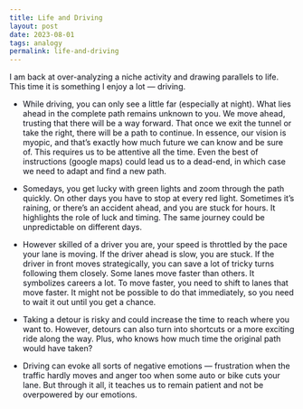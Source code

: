 ```yaml
---
title: Life and Driving
layout: post
date: 2023-08-01
tags: analogy
permalink: life-and-driving
---
```

<p style="color: rgb(26, 26, 26)" class="body"><span style="color: rgb(14, 16, 26);">I am back at over-analyzing a niche activity and drawing parallels to life. This time it is something I enjoy a lot — driving.</span></p><ul><li style="color: rgb(14, 16, 26)"><p style="margin-bottom: 0pt" class="body"><span style="color: rgb(14, 16, 26);">While driving, you can only see a little far (especially at night). What lies ahead in the complete path remains unknown to you. We move ahead, trusting that there will be a way forward. That once we exit the tunnel or take the right, there will be a path to continue. In essence, our vision is myopic, and that’s exactly how much future we can know and be sure of. This requires us to be attentive all the time. Even the best of instructions (google maps) could lead us to a dead-end, in which case we need to adapt and find a new path.</span></p></li><li style="color: rgb(14, 16, 26)"><p style="margin-bottom: 0pt" class="body"><span style="color: rgb(14, 16, 26);">Somedays, you get lucky with green lights and zoom through the path quickly. On other days you have to stop at every red light. Sometimes it’s raining, or there’s an accident ahead, and you are stuck for hours. It highlights the role of luck and timing. The same journey could be unpredictable on different days.</span></p></li><li style="color: rgb(14, 16, 26)"><p style="margin-bottom: 0pt" class="body"><span style="color: rgb(14, 16, 26);">However skilled of a driver you are, your speed is throttled by the pace your lane is moving. If the driver ahead is slow, you are stuck. If the driver in front moves strategically, you can save a lot of tricky turns following them closely. Some lanes move faster than others. It symbolizes careers a lot. To move faster, you need to shift to lanes that move faster. It might not be possible to do that immediately, so you need to wait it out until you get a chance.</span></p></li><li style="color: rgb(14, 16, 26)"><p style="margin-bottom: 0pt" class="body"><span style="color: rgb(14, 16, 26);">Taking a detour is risky and could increase the time to reach where you want to. However, detours can also turn into shortcuts or a more exciting ride along the way. Plus, who knows how much time the original path would have taken?</span></p></li><li style="color: rgb(14, 16, 26)"><p style="margin-bottom: 0pt" class="body"><span style="color: rgb(14, 16, 26);">Driving can evoke all sorts of negative emotions — frustration when the traffic hardly moves and anger too when some auto or bike cuts your lane. But through it all, it teaches us to remain patient and not be overpowered by our emotions.</span></p></li></ul>